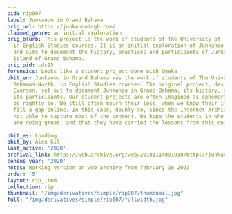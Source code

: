 ```yaml
---
pid: rip007
label: Junkanoo in Grand Bahama
orig_url: https://junkanooingb.com/
claimed_genre: an initial exploration
orig_blurb: This project is the work of students of The University of The Bahamas-North,
  in English Studies courses. It is an initial exploration of Junkanoo in Grand Bahama,
  and aims to document the history, practices and participants of Junkanoo on the
  island of Grand Bahama.
orig_pid: cds95
forensics: Looks like a student project done with Omeka
obit_en: Junkanoo in Grand Bahama was the work of students of The University of The
  Bahamas-North, in English Studies courses. The original project, designed by Sally
  Everson, set out to document Junkanoo in Grand Bahama, its history, practices, and
  its participants. Our student projects are often imagined as ephemeral. This might
  be rightly so. We still often mourn their loss, when we know their impulse was to
  fill a gap online. In this case, doubly so, since the Internet Archive version was
  not able to capture most of the content. We hope the students in who built this
  are doing great, and that they have carried the lessons from this course with them.
   
obit_es: Loading...
obit_by: Alex Gil
last_active: '2020'
archival_link: https://web.archive.org/web/20181114091938/http://junkanooingb.com/
census_year: '2020'
notes: Working version on web archive from february 16 2023
order: '5'
layout: rip_item
collection: rip
thumbnail: "/img/derivatives/simple/rip007/thumbnail.jpg"
full: "/img/derivatives/simple/rip007/fullwidth.jpg"
---
```

